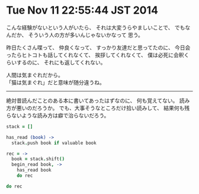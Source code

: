 Tue Nov 11 22:55:44 JST 2014
===

こんな経験がないという人がいたら、
それは大変うらやましいことで、
でもなんだか、
そういう人の方が多いんじゃないかなって
思う。

昨日たくさん喋って、
仲良くなって、
すっかり友達だと思ってたのに、
今日会ったらヒトコトも話してくれなくて、
挨拶してくれなくて、
僕は必死に会釈くらいするのに、
それにも返してくれない。

人間は気まぐれだから。  
「猫は気まぐれ」だと意味が随分違うね。

---

絶対昔読んだことのある本に書いてあったはずなのに、
何も覚えてない。
読み方が悪いのだろうか。
でも、大事そうなところだけ拾い読みして、
結果何も残らないような読み方は癖で治らないだろう。

```coffee
stack = []

has_read (book) ->
  stack.push book if valuable book

rec = ->
  book = stack.shift()
  begin_read book, ->
    has_read book
    do rec

do rec
```

